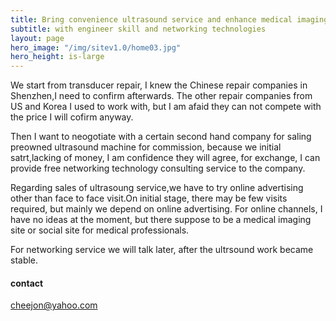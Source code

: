 ```yaml
---
title: Bring convenience ultrasound service and enhance medical imaging quality to doctors
subtitle: with engineer skill and networking technologies
layout: page
hero_image: "/img/sitev1.0/home03.jpg"
hero_height: is-large
---
```


We start from transducer repair, I knew the Chinese repair companies in Shenzhen,I need to confirm afterwards. The other repair companies from US and Korea I used to work with, but I am afaid they can not compete with the price I will cofirm anyway.

Then I want to neogotiate with a certain second hand company for saling preowned ultrasound machine for commission, because we initial satrt,lacking of money, I am confidence they will agree, for exchange, I can provide free networking technology consulting service to the company.

Regarding sales of ultrasoung service,we have to try online advertising other than face to face visit.On initial stage, there may be few visits required, but mainly we depend on online advertising. For online channels, I have no ideas at the moment, but there suppose to be a medical imaging site or social site for medical professionals.

For networking service we will talk later, after the ultrsound work became stable.

#### contact

cheejon@yahoo.com
